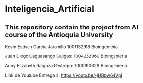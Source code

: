# Inteligencia_Artificial
## This repository contain the project from AI course of the Antioquia University

Kevin Estiven Garcia Jaramillo 1001132918 Bioingenieria

Juan Diego Caguasango Cajigas: 1004232960 Bioingenieria

Anny Elizabeth Raigoza Restrepo: 1000190629 Bioingenieria

Link de Youtube Entrega 2: https://youtu.be/-jHBpw64VpI
